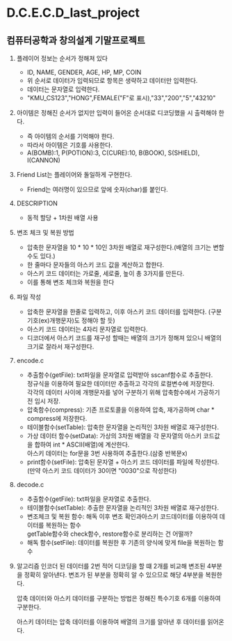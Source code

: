 # D.C.E.C.D_last_project

컴퓨터공학과 창의설계 기말프로젝트 
------------------------------------------------------
1. 플레이어 정보는 순서가 정해져 있다   
	- ID, NAME, GENDER, AGE, HP, MP, COIN   
	- 위 순서로 데이터가 입력되므로 항목은 생략하고 데이터만 입력한다.   
	- 데이터는 문자열로 입력한다.   
	- "KMU_CS123","HONG",FEMALE("F"로 표시),"33","200","5","43210"   

2. 아이템은 정해진 순서가 없지만 입력이 들어온 순서대로 디코딩했을 시 출력해야 한다.
	- 즉 아이템의 순서를 기억해야 한다.
	- 따라서 아이템은 기호를 사용한다.
	- A(BOMB):1, P(POTION):3, C(CURE):10, B(BOOK), S(SHIELD), I(CANNON)

3. Friend List는 플레이어와 돌일하게 구현한다.
	- Friend는 여러명이 있으므로 앞에 숫자(char)를 붙인다.

4. DESCRIPTION
	- 동적 할당 + 1차원 배열 사용   

5. 변조 체크 및 복원 방법
	- 압축한 문자열을 10 * 10 * 10인 3차원 배열로 재구성한다.(배열의 크기는 변할 수도 있다.)
	- 한 줄마다 문자들의 아스키 코드 값을 계산하고 합한다.
	- 아스키 코드 데이터는 가로줄, 세로줄, 높이 총 3가지를 만든다.
	- 이를 통해 변조 체크와 복원을 한다

7. 파일 작성
	- 압축한 문자열을 한줄로 입력하고, 이후 아스키 코드 데이터를 입력한다. (구분 기호(ex)개행문자)도 정해야 할 듯)
	- 아스키 코드 데이터는 4자리 문자열로 입력한다.
	- 디코더에서 아스키 코드를 재구성 할때는 배열의 크기가 정해져 있으니 배열의 크기로 잘라서 재구성한다.

8. encode.c     
	- 추출함수(getFile): txt파일을 문자열로 입력받아 sscanf함수로 추출한다.   
		정규식을 이용하여 필요한 데이터만 추출하고 각각의 로컬변수에 저장한다.   
		각각의 데이터 사이에 개행문자를 넣어 구분하기 위해 압축함수에서 가공하기 전 임시 저장.   
	- 압축함수(compress): 기존 프로토콜을 이용하여 압축, 재가공하며 char * compress에 저장한다.   
	- 테이블함수(setTable): 압축한 문자열을 논리적인 3차원 배열로 재구성한다.
	- 가상 데이터 함수(setData): 가상의 3차원 배열을 각 문자열의 아스키 코드값을 합하여 int * ASCII(배열)에 계산한다.   
		아스키 데이터는 for문을 3번 사용하여 추출한다.(삼중 반복문x)
	- print함수(setFile): 압축된 문자열 + 아스키 코드 데이터를 파일에 작성한다.(만약 아스키 코드 데이터가 30이면 "0030"으로 작성한다)   

9. decode.c   
	- 추출함수(getFile):  txt파일을 문자열로 추출한다.
	- 테이블함수(setTable): 추출한 문자열을 논리적인 3차원 배열로 재구성한다.
	- 변조체크 및 복원 함수: 해독 이후 변조 확인과아스키 코드데이터를 이용하여 데이터를 복원하는 함수   
		getTable함수와 check함수, restore함수로 분리하는 건 어떨까?   
	- 해독 함수(setFile): 데이터를 복원한 후 기존의 양식에 맞게 file을 복원하는 함수   


10. 알고리즘
	인코더 된 데이터를 2번 적어 디코딩을 할 떄 2개를 비교해 변조된 4부분을 정확히 알아낸다.
	변조가 된 부분을 정확히 알 수 있으므로 해당 4부분을 복원한다.

	압축 데이터와 아스키 데이터를 구분하는 방법은 정해진 특수기호 6개를 이용하여 구분한다.

	아스키 데이터는 압축 데이터를 이용하여 배열의 크기를 알아낸 후 데이터를 읽어온다.
